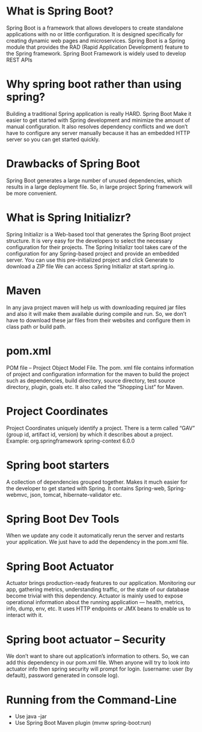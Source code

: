 # What is Spring Boot?
Spring Boot is a framework that allows developers to create standalone applications with no or little configuration. It is designed specifically for creating dynamic web pages and microservices. Spring Boot is a Spring module that provides the RAD (Rapid Application Development) feature to the Spring framework. Spring Boot Framework is widely used to develop REST APIs
# Why spring boot rather than using spring?
Building a traditional Spring application is really HARD. Spring Boot Make it easier to get started with Spring development and minimize the amount of manual configuration. It also resolves dependency conflicts and we don’t have to configure any server manually because it has an embedded HTTP server so you can get started quickly.
# Drawbacks of Spring Boot
Spring Boot generates a large number of unused dependencies, which results in a large deployment file. So, in large project Spring framework will be more convenient.
# What is Spring Initializr?
Spring Initializr is a Web-based tool that generates the Spring Boot project structure. It is very easy for the developers to select the necessary configuration for their projects. The Spring Initializr tool takes care of the configuration for any Spring-based project and provide an embedded server. You can use this pre-initialized project and click Generate to download a ZIP file
We can access Spring Initializr at start.spring.io.
# Maven
In any java project maven will help us with downloading required jar files and also it will make them available during compile and run. So, we don’t have to download these jar files from their websites and configure them in class path or build path.
# pom.xml
POM file – Project Object Model File. The pom. xml file contains information of project and configuration information for the maven to build the project such as dependencies, build directory, source directory, test source directory, plugin, goals etc. It also called the “Shopping List” for Maven.
# Project Coordinates
Project Coordinates uniquely identify a project. There is a term called “GAV” (group id, artifact id, version) by which it describes about a project.  
Example: 
  		<groupId>org.springframework</groupId>
  		<artifactId>spring-context</artifactId>
  		<version>6.0.0</version>
# Spring boot starters
A collection of dependencies grouped together. Makes it much easier for the developer to get started with Spring. It contains Spring-web, Spring-webmvc, json, tomcat, hibernate-validator etc.
# Spring Boot Dev Tools
When we update any code it automatically rerun the server and restarts your application. We just have to add the dependency in the pom.xml file.
# Spring Boot Actuator 
Actuator brings production-ready features to our application. Monitoring our app, gathering metrics, understanding traffic, or the state of our database become trivial with this dependency. Actuator is mainly used to expose operational information about the running application — health, metrics, info, dump, env, etc. It uses HTTP endpoints or JMX beans to enable us to interact with it.
# Spring boot actuator – Security
We don’t want to share out application’s information to others. So, we can add this dependency in our pom.xml file. When anyone will try to look into actuator info then spring security will prompt for login. (username: user (by default), password generated in console log).
# Running from the Command-Line
- Use java -jar
- Use Spring Boot Maven plugin
  (mvnw spring-boot:run)

